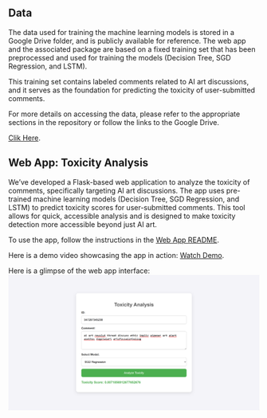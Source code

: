 



## Data

The data used for training the machine learning models is stored in a Google Drive folder, and is publicly available for reference. The web app and the associated package are based on a fixed training set that has been preprocessed and used for training the models (Decision Tree, SGD Regression, and LSTM). 

This training set contains labeled comments related to AI art discussions, and it serves as the foundation for predicting the toxicity of user-submitted comments. 

For more details on accessing the data, please refer to the appropriate sections in the repository or follow the links to the Google Drive.

[Clik Here](https://drive.google.com/drive/folders/1sf55eVN4-7yXEqG6ucAwWtQQ9Klx7KHt?usp=sharing).

## Web App: Toxicity Analysis

We’ve developed a Flask-based web application to analyze the toxicity of comments, specifically targeting AI art discussions. The app uses pre-trained machine learning models (Decision Tree, SGD Regression, and LSTM) to predict toxicity scores for user-submitted comments. This tool allows for quick, accessible analysis and is designed to make toxicity detection more accessible beyond just AI art.

To use the app, follow the instructions in the [Web App README](./app/README.md).

Here is a demo video showcasing the app in action: [Watch Demo](https://drive.google.com/drive/folders/19lgwRHGh3OYQ3scmR-haQzbSbdO8L0MP?usp=sharing).

Here is a glimpse of the web app interface: 
![](./images/web_app.png)
